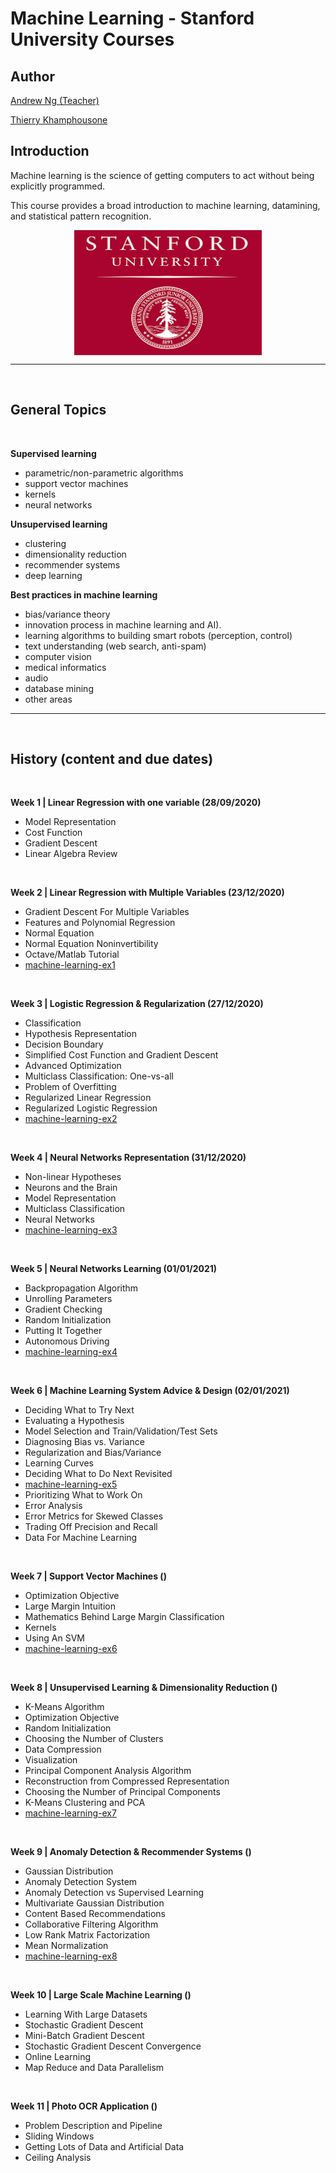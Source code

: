 # Machine Learning - Stanford University Courses

## Author
[Andrew Ng (Teacher)](https://www.linkedin.com/in/andrewyng/)

[Thierry Khamphousone](https://www.linkedin.com/in/tkhamphousone/)

## Introduction

Machine learning is the science of getting computers to act without being explicitly programmed.

This course provides a broad introduction to machine learning, datamining, and statistical pattern recognition.

<p align="center" width="100%">
    <img align="center" width="300" height="200" src="./pictures/logo.png"/>
</p>

<hr><br>

## General Topics
<br>

__Supervised learning__

- parametric/non-parametric algorithms
- support vector machines
- kernels
- neural networks

__Unsupervised learning__ 
- clustering
- dimensionality reduction
- recommender systems
- deep learning

__Best practices in machine learning__
- bias/variance theory
- innovation process in machine learning and AI). 
- learning algorithms to building smart robots (perception, control)
- text understanding (web search, anti-spam)
- computer vision
- medical informatics
- audio
- database mining
- other areas

---
<br>

## History (content and due dates)
<br>

__Week 1 | Linear Regression with one variable (28/09/2020)__
- Model Representation
- Cost Function
- Gradient Descent
- Linear Algebra Review

<br>
  
__Week 2 | Linear Regression with Multiple Variables (23/12/2020)__
- Gradient Descent For Multiple Variables
- Features and Polynomial Regression
- Normal Equation
- Normal Equation Noninvertibility
- Octave/Matlab Tutorial
- [machine-learning-ex1](https://github.com/Yulypso/ML-Stanford-University/tree/master/machine-learning-ex1/ex1)

<br>

__Week 3 | Logistic Regression & Regularization (27/12/2020)__
- Classification
- Hypothesis Representation
- Decision Boundary
- Simplified Cost Function and Gradient Descent
- Advanced Optimization
- Multiclass Classification: One-vs-all
- Problem of Overfitting
- Regularized Linear Regression
- Regularized Logistic Regression
- [machine-learning-ex2](https://github.com/Yulypso/ML-Stanford-University/tree/master/machine-learning-ex2/ex2)

<br>

__Week 4 | Neural Networks Representation (31/12/2020)__
- Non-linear Hypotheses
- Neurons and the Brain
- Model Representation
- Multiclass Classification
- Neural Networks
- [machine-learning-ex3](https://github.com/Yulypso/ML-Stanford-University/tree/master/machine-learning-ex3/ex3)

<br>

__Week 5 | Neural Networks Learning (01/01/2021)__
- Backpropagation Algorithm
- Unrolling Parameters
- Gradient Checking
- Random Initialization
- Putting It Together
- Autonomous Driving
- [machine-learning-ex4](https://github.com/Yulypso/ML-Stanford-University/tree/master/machine-learning-ex4/ex4)

<br>

__Week 6 | Machine Learning System Advice & Design (02/01/2021)__
- Deciding What to Try Next
- Evaluating a Hypothesis
- Model Selection and Train/Validation/Test Sets
- Diagnosing Bias vs. Variance
- Regularization and Bias/Variance
- Learning Curves
- Deciding What to Do Next Revisited
- [machine-learning-ex5](https://github.com/Yulypso/ML-Stanford-University/tree/master/machine-learning-ex5/ex5)
- Prioritizing What to Work On
- Error Analysis
- Error Metrics for Skewed Classes
- Trading Off Precision and Recall
- Data For Machine Learning

<br>

__Week 7 | Support Vector Machines ()__
- Optimization Objective
- Large Margin Intuition
- Mathematics Behind Large Margin Classification
- Kernels
- Using An SVM
- [machine-learning-ex6](https://github.com/Yulypso/ML-Stanford-University/tree/master/machine-learning-ex6/ex6)

<br>

__Week 8 | Unsupervised Learning & Dimensionality Reduction ()__
- K-Means Algorithm
- Optimization Objective
- Random Initialization
- Choosing the Number of Clusters
- Data Compression
- Visualization
- Principal Component Analysis Algorithm
- Reconstruction from Compressed Representation
- Choosing the Number of Principal Components
- K-Means Clustering and PCA 
- [machine-learning-ex7](https://github.com/Yulypso/ML-Stanford-University/tree/master/machine-learning-ex7/ex7)

<br>

__Week 9 | Anomaly Detection & Recommender Systems ()__
- Gaussian Distribution
- Anomaly Detection System
- Anomaly Detection vs Supervised Learning
- Multivariate Gaussian Distribution
- Content Based Recommendations
- Collaborative Filtering Algorithm
- Low Rank Matrix Factorization
- Mean Normalization
- [machine-learning-ex8](https://github.com/Yulypso/ML-Stanford-University/tree/master/machine-learning-ex8/ex8)

<br>

__Week 10 | Large Scale Machine Learning ()__
- Learning With Large Datasets
- Stochastic Gradient Descent
- Mini-Batch Gradient Descent
- Stochastic Gradient Descent Convergence
- Online Learning
- Map Reduce and Data Parallelism

<br>

__Week 11 | Photo OCR Application ()__
- Problem Description and Pipeline
- Sliding Windows
- Getting Lots of Data and Artificial Data
- Ceiling Analysis


